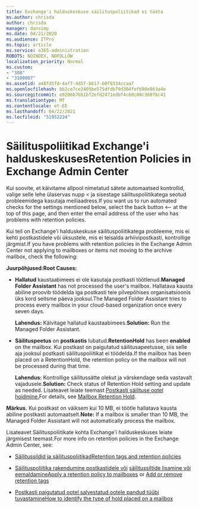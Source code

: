 ```yaml
---
title: Exchange'i halduskeskuse säilituspoliitikad ei tööta
ms.author: chrisda
author: chrisda
manager: dansimp
ms.date: 04/21/2020
ms.audience: ITPro
ms.topic: article
ms.service: o365-administration
ROBOTS: NOINDEX, NOFOLLOW
localization_priority: Normal
ms.custom:
- "308"
- "3100007"
ms.assetid: a48fd5fd-4af7-4d5f-b617-b0f9334ccaa7
ms.openlocfilehash: bb2ce7ce2405be575dfdb79d304fef690e863a4e
ms.sourcegitcommit: e9206b7bb1bf2efd2471edbf4c60c00c3607bc41
ms.translationtype: MT
ms.contentlocale: et-EE
ms.lasthandoff: 04/22/2021
ms.locfileid: "51952224"
---
```

# <a name="retention-policies-in-exchange-admin-center"></a><span data-ttu-id="bf392-102">Säilituspoliitikad Exchange'i halduskeskuses</span><span class="sxs-lookup"><span data-stu-id="bf392-102">Retention Policies in Exchange Admin Center</span></span>

<span data-ttu-id="bf392-103">Kui soovite, et käivitame allpool nimetatud sätete automaatsed kontrollid, valige selle lehe ülaservas nupp < ja sisestage säilituspoliitikatega seotud probleemidega kasutaja meiliaadress.</span><span class="sxs-lookup"><span data-stu-id="bf392-103">If you want us to run automated checks for the settings mentioned below, select the back button <-- at the top of this page, and then enter the email address of the user who has problems with retention policies.</span></span>

<span data-ttu-id="bf392-104">Kui teil on Exchange'i halduskeskuse säilituspoliitikatega probleeme, mis ei kehti postkastidele või üksustele, mis ei teisalda arhiivipostkasti, kontrollige järgmist.</span><span class="sxs-lookup"><span data-stu-id="bf392-104">If you have problems with retention policies in the Exchange Admin Center not applying to mailboxes or items not moving to the archive mailbox, check the following:</span></span>

<span data-ttu-id="bf392-105">**Juurpõhjused:**</span><span class="sxs-lookup"><span data-stu-id="bf392-105">**Root Causes:**</span></span>

- <span data-ttu-id="bf392-106">**Hallatud** kaustaabimees ei ole kasutaja postkasti töötlenud.</span><span class="sxs-lookup"><span data-stu-id="bf392-106">**Managed Folder Assistant** has not processed the user's mailbox.</span></span> <span data-ttu-id="bf392-107">Hallatava kausta abiline proovib töödelda iga postkasti teie pilvepõhises organisatsioonis üks kord seitsme päeva jooksul.</span><span class="sxs-lookup"><span data-stu-id="bf392-107">The Managed Folder Assistant tries to process every mailbox in your cloud-based organization once every seven days.</span></span>

  <span data-ttu-id="bf392-108">**Lahendus:** Käivitage hallatud kaustaabimees.</span><span class="sxs-lookup"><span data-stu-id="bf392-108">**Solution:** Run the Managed Folder Assistant.</span></span>

- <span data-ttu-id="bf392-109">**Säilituspeetus** on **postkastis** lubatud.</span><span class="sxs-lookup"><span data-stu-id="bf392-109">**RetentionHold** has been **enabled** on the mailbox.</span></span> <span data-ttu-id="bf392-110">Kui postkast on paigutatud säilitusapeetusse, siis selle aja jooksul postkasti säilituspoliitikat ei töödelda.</span><span class="sxs-lookup"><span data-stu-id="bf392-110">If the mailbox has been placed on a RetentionHold, the retention policy on the mailbox will not be processed during that time.</span></span>

  <span data-ttu-id="bf392-111">**Lahendus:** Kontrollige säilitussätte olekut ja värskendage seda vastavalt vajadusele.</span><span class="sxs-lookup"><span data-stu-id="bf392-111">**Solution:** Check status of Retention Hold setting and update as needed.</span></span> <span data-ttu-id="bf392-112">Lisateavet leiate teemast [Postkasti säilituse ootel hoidmine.](https://docs.microsoft.com/exchange/security-and-compliance/messaging-records-management/mailbox-retention-hold)</span><span class="sxs-lookup"><span data-stu-id="bf392-112">For details, see [Mailbox Retention Hold](https://docs.microsoft.com/exchange/security-and-compliance/messaging-records-management/mailbox-retention-hold).</span></span>
 
<span data-ttu-id="bf392-113">**Märkus.** Kui postkast on väiksem kui 10 MB, ei töötle hallatava kausta abiline postkasti automaatselt.</span><span class="sxs-lookup"><span data-stu-id="bf392-113">**Note:** If a mailbox is smaller than 10 MB, the Managed Folder Assistant will not automatically process the mailbox.</span></span>
 
<span data-ttu-id="bf392-114">Lisateavet Säilituspoliitikate kohta Exchange'i halduskeskuses leiate järgmisest teemast.</span><span class="sxs-lookup"><span data-stu-id="bf392-114">For more info on retention policies in the Exchange Admin Center, see:</span></span>

- [<span data-ttu-id="bf392-115">Säilitussildid ja säilituspoliitikad</span><span class="sxs-lookup"><span data-stu-id="bf392-115">Retention tags and retention policies</span></span>](https://docs.microsoft.com/exchange/security-and-compliance/messaging-records-management/retention-tags-and-policies)

- <span data-ttu-id="bf392-116">[Säilituspoliitika rakendumine postkastidele või](https://docs.microsoft.com/exchange/security-and-compliance/messaging-records-management/apply-retention-policy) [säilitussiltide lisamine või eemaldamine](https://docs.microsoft.com/exchange/security-and-compliance/messaging-records-management/add-or-remove-retention-tags)</span><span class="sxs-lookup"><span data-stu-id="bf392-116">[Apply a retention policy to mailboxes](https://docs.microsoft.com/exchange/security-and-compliance/messaging-records-management/apply-retention-policy) or [Add or remove retention tags](https://docs.microsoft.com/exchange/security-and-compliance/messaging-records-management/add-or-remove-retention-tags)</span></span>

- [<span data-ttu-id="bf392-117">Postkasti paigutatud ootel salvestatud ootele pandud tüübi tuvastamine</span><span class="sxs-lookup"><span data-stu-id="bf392-117">How to identify the type of hold placed on a mailbox</span></span>](https://docs.microsoft.com/microsoft-365/compliance/identify-a-hold-on-an-exchange-online-mailbox)
